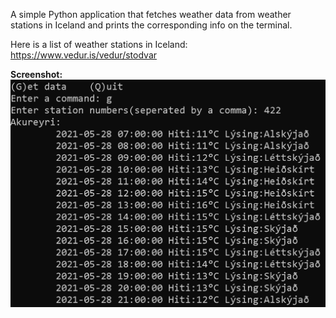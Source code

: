 A simple Python application that fetches weather data from weather stations in Iceland and prints the corresponding info on the terminal.

Here is a list of weather stations in Iceland:
https://www.vedur.is/vedur/stodvar

**Screenshot:**
<br>
![Weather station information](images/info.PNG)
